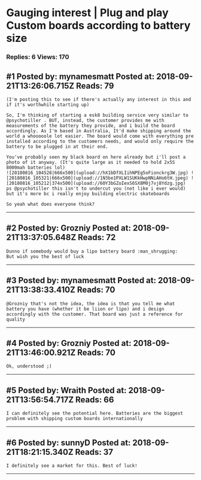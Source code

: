 # Gauging interest &#124; Plug and play Custom boards according to battery size

### Replies: 6 Views: 170

## \#1 Posted by: mynamesmatt Posted at: 2018-09-21T13:26:06.715Z Reads: 79

```
(I'm posting this to see if there's actually any interest in this and if it's worthwhile starting up) 

So, I'm thinking of starting a esk8 building service very similar to @psychotiller . BUT, instead, the customer provides me with measurements of the battery they provide, and i build the board accordingly. As I'm based in Australia, It'd make shipping around the world a whooooole lot easier. The board would come with everything pre installed according to the customers needs, and would only require the battery to be plugged in at their end. 

You've probably seen my black board on here already but i'll post a photo of it anyway. (It's quite large as it needed to hold 2x5S 8000mah batteries lol)
![20180816_104528|666x500](upload://hX1bDfXLIihNPEg5oFionckrg3W.jpg) ![20180816_105321|666x500](upload://1N3be1PXLW1SUKkHwpNNiAHo6tH.jpeg) ![20180816_105212|374x500](upload://60Y3bGZoIexS6SX8M0j7vj8Ydzg.jpg)
ps @psychotiller this isn't to undercut you (not like i ever would) but it's more bc i really enjoy building electric skateboards

So yeah what does everyone think?
```

---
## \#2 Posted by: Grozniy Posted at: 2018-09-21T13:37:05.648Z Reads: 72

```
Dunno if somebody would buy a lipo battery board :man_shrugging:
But wish you the best of luck
```

---
## \#3 Posted by: mynamesmatt Posted at: 2018-09-21T13:38:33.410Z Reads: 70

```
@Grozniy that's not the idea, the idea is that you tell me what battery you have (whether it be liion or lipo) and i design accordingly with the customer. That board was just a reference for quality
```

---
## \#4 Posted by: Grozniy Posted at: 2018-09-21T13:46:00.921Z Reads: 70

```
Ok, understood ;)
```

---
## \#5 Posted by: Wraith Posted at: 2018-09-21T13:56:54.717Z Reads: 66

```
I can definitely see the potential here. Batteries are the biggest problem with shipping custom boards internationally
```

---
## \#6 Posted by: sunnyD Posted at: 2018-09-21T18:21:15.340Z Reads: 37

```
I definitely see a market for this. Best of luck!
```

---
